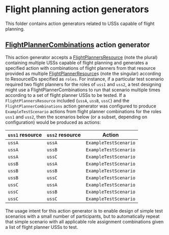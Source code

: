 # Flight planning action generators

This folder contains action generators related to USSs capable of flight planning.

## [FlightPlannerCombinations](planner_combinations.py) action generator

This action generator accepts a [FlightPlannersResource](../../resources/flight_planning/flight_planners.py) (note the plural) containing multiple USSs capable of flight planning and generates a specified action with combinations of flight planners from that resource provided as multiple [FlightPlannerResource](../../resources/flight_planning/flight_planners.py)s (note the singular) according to ResourceIDs specified as `roles`.  For instance, if a particular test scenario required two flight planners for the roles of `uss1` and `uss2`, a test designing might use a FlightPlannerCombinations to run that scenario multiple times according to a set of flight planner USSs to be tested.  If a `FlightPlannersResource` included {`ussA`, `ussB`, `ussC`} and the `FlightPlannerCombinations` action generator was configured to produce `ExampleTestScenario` actions from flight planner combinations for the roles `uss1` and `uss2`, then the scenarios below (or a subset, depending on configuration) would be produced as actions:

| `uss1` resource | `uss2` resource | Action                |
|-----------------|-----------------|-----------------------|
| `ussA`          | `ussA`          | `ExampleTestScenario` |
| `ussA`          | `ussB`          | `ExampleTestScenario` |
| `ussA`          | `ussC`          | `ExampleTestScenario` |
| `ussB`          | `ussA`          | `ExampleTestScenario` |
| `ussB`          | `ussB`          | `ExampleTestScenario` |
| `ussB`          | `ussC`          | `ExampleTestScenario` |
| `ussC`          | `ussA`          | `ExampleTestScenario` |
| `ussC`          | `ussB`          | `ExampleTestScenario` |
| `ussC`          | `ussC`          | `ExampleTestScenario` |

The usage intent for this action generator is to enable design of simple test scenarios with a small number of participants, but to automatically repeat that simple scenario with all applicable role assignment combinations given a list of flight planner USSs to test.
